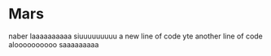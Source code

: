 # Mars
naber laaaaaaaaaa
siuuuuuuuuu
a new line of code
yte another line of code
aloooooooooo
saaaaaaaaa